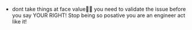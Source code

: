 - dont take things at face value you need to validate the issue before you say YOUR RIGHT! Stop being so posative you are an engineer act like it!